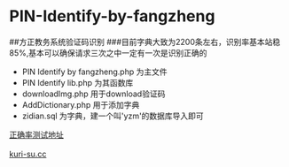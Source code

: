 # PIN-Identify-by-fangzheng
##方正教务系统验证码识别
###目前字典大致为2200条左右，识别率基本站稳85%,基本可以确保请求三次之中一定有一次是识别正确的

* PIN Identify by fangzheng.php 为主文件<br/>
* PIN Identify lib.php 为其函数库<br/>
* downloadImg.php 用于download验证码<br/>
* AddDictionary.php 用于添加字典<br/>
* zidian.sql 为字典，建一个叫'yzm'的数据库导入即可<br/>

[正确率测试地址](http://kuri-su.cc/PIN/Identify_online.php "kuri-su.cc")<br/><br/>
[kuri-su.cc](http://kuri-su.cc "kuri-su.cc")
